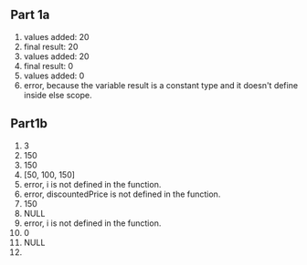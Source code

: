 ## Part 1a
1. values added: 20
2. final result: 20
3. values added: 20 
4. final result: 0
5. values added: 0
6. error, because the variable result is a constant type and it doesn't define inside else scope. 

## Part1b
1. 3
2. 150
3. 150
4. [50, 100, 150]
5. error, i is not defined in the function.
6. error, discountedPrice is not defined in the function.
7. 150
8. NULL
9. error, i is not defined in the function.
10. 0
11. NULL
12.  
